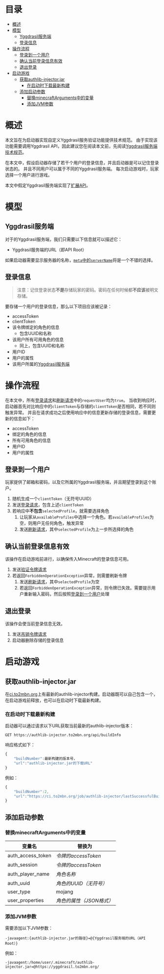目录
=================

   * [概述](#概述)
   * [模型](#模型)
      * [Yggdrasil服务端](#yggdrasil服务端)
      * [登录信息](#登录信息)
   * [操作流程](#操作流程)
      * [登录到一个用户](#登录到一个用户)
      * [确认当前登录信息有效](#确认当前登录信息有效)
      * [退出登录](#退出登录)
   * [启动游戏](#启动游戏)
      * [获取authlib-injector.jar](#获取authlib-injectorjar)
         * [在启动时下载最新构建](#在启动时下载最新构建)
      * [添加启动参数](#添加启动参数)
         * [替换minecraftArguments中的变量](#替换minecraftarguments中的变量)
         * [添加JVM参数](#添加jvm参数)

# 概述
本文旨在为启动器实现自定义Yggdrasil服务验证功能提供技术规范。
由于实现该功能需要调用Yggdrasil API，因此建议您在阅读本文前，先阅读[Yggdrasil服务端技术规范](https://github.com/to2mbn/authlib-injector/wiki/Yggdrasil服务端技术规范)。

在本文中，假设启动器存储了若干个用户的登录信息，并且启动器是可以记住登录状态的。
并且不同用户可以属于不同的Yggdrasil服务端。
每次启动游戏时，玩家选择一个用户进行游戏。

本文中假定Yggdrasil服务端实现了[扩展API](https://github.com/to2mbn/authlib-injector/wiki/Yggdrasil%E6%9C%8D%E5%8A%A1%E7%AB%AF%E6%8A%80%E6%9C%AF%E8%A7%84%E8%8C%83#%E6%89%A9%E5%B1%95api)。

# 模型

## Yggdrasil服务端
对于的Yggdrasil服务端，我们只需要以下信息就可以描述它：
 * Yggdrasil服务端的URL（即API Root）

如果启动器需要显示服务器的名称，[`meta`中的`serverName`](https://github.com/to2mbn/authlib-injector/wiki/Yggdrasil%E6%9C%8D%E5%8A%A1%E7%AB%AF%E6%8A%80%E6%9C%AF%E8%A7%84%E8%8C%83#%E6%9C%8D%E5%8A%A1%E7%AB%AF%E4%BF%A1%E6%81%AF%E8%8E%B7%E5%8F%96)将是一个不错的选择。

## 登录信息
> 注意：记住登录状态**不是**存储玩家的密码。密码在任何时候都**不应该**被明文存储。

要存储一个用户的登录信息，那么以下项目应该被记录：
 * accessToken
 * clientToken
 * 该令牌绑定的角色的信息
   * 包含UUID和名称
 * 该用户所有可用角色的信息
   * 同上，包含UUID和名称
 * 用户ID
 * 用户的属性
 * 该用户所属的[Yggdrasil服务端](#yggdrasil服务端)

# 操作流程
在本文中，所有[登录请求](https://github.com/to2mbn/authlib-injector/wiki/Yggdrasil%E6%9C%8D%E5%8A%A1%E7%AB%AF%E6%8A%80%E6%9C%AF%E8%A7%84%E8%8C%83#%E7%99%BB%E5%BD%95)和[刷新请求](https://github.com/to2mbn/authlib-injector/wiki/Yggdrasil%E6%9C%8D%E5%8A%A1%E7%AB%AF%E6%8A%80%E6%9C%AF%E8%A7%84%E8%8C%83#%E5%88%B7%E6%96%B0)中的`requestUser`均为`true`。
当收到响应时，启动器首先对比响应中的`clientToken`与存储的`clientToken`是否相同，若不同则触发异常。
并且在请求成功之后使用响应中的信息更新存储的登录信息，需要更新的信息如下：
 * accessToken
 * 绑定的角色的信息
 * 所有可用角色的信息
 * 用户ID
 * 用户的属性

## 登录到一个用户
玩家提供了邮箱和密码，以及它所属的Yggdrasil服务端，并且期望登录到这个账户。

 1. 随机生成一个`clientToken`（无符号UUID）
 2. 发送[登录请求](https://github.com/to2mbn/authlib-injector/wiki/Yggdrasil%E6%9C%8D%E5%8A%A1%E7%AB%AF%E6%8A%80%E6%9C%AF%E8%A7%84%E8%8C%83#%E7%99%BB%E5%BD%95)，包含上述`clientToken`
 3. 若响应中**不包含**`selectedProfile`，就需要选择角色
    1. 让玩家从`availableProfiles`中选择一个角色。若`availableProfiles`为空，则用户无任何角色，触发异常
    2. 发送[刷新请求](https://github.com/to2mbn/authlib-injector/wiki/Yggdrasil%E6%9C%8D%E5%8A%A1%E7%AB%AF%E6%8A%80%E6%9C%AF%E8%A7%84%E8%8C%83#%E5%88%B7%E6%96%B0)，其中`selectedProfile`为上一步所选择的角色

## 确认当前登录信息有效
该操作在启动游戏前进行，以确保传入Minecraft的登录信息可用。

 1. 发送[验证令牌请求](https://github.com/to2mbn/authlib-injector/wiki/Yggdrasil%E6%9C%8D%E5%8A%A1%E7%AB%AF%E6%8A%80%E6%9C%AF%E8%A7%84%E8%8C%83#%E9%AA%8C%E8%AF%81%E4%BB%A4%E7%89%8C)
 2. 若返回`ForbiddenOperationException`异常，则需要刷新令牌
    1. 发送[刷新请求](https://github.com/to2mbn/authlib-injector/wiki/Yggdrasil%E6%9C%8D%E5%8A%A1%E7%AB%AF%E6%8A%80%E6%9C%AF%E8%A7%84%E8%8C%83#%E5%88%B7%E6%96%B0)，其中`selectedProfile`为空
    2. 若返回`ForbiddenOperationException`异常，则令牌已失效。需要提示用户重新输入密码，然后按照[登录到一个用户](#登录到一个用户)处理

## 退出登录
该操作会使当前登录信息无效。

 1. 发送[吊销令牌请求](https://github.com/to2mbn/authlib-injector/wiki/Yggdrasil%E6%9C%8D%E5%8A%A1%E7%AB%AF%E6%8A%80%E6%9C%AF%E8%A7%84%E8%8C%83#%E5%90%8A%E9%94%80%E4%BB%A4%E7%89%8C)
 2. 启动器删除存储的登录信息

# 启动游戏

## 获取authlib-injector.jar
在[ci.to2mbn.org](https://ci.to2mbn.org/job/authlib-injector)上有最新的authlib-injector构建。启动器既可以自己包含一个，在启动游戏前释放，也可以在启动时下载最新构建。

### 在启动时下载最新构建
启动器可以通过请求以下URL获取当前最新的authlib-injector版本：

`GET https://authlib-injector.to2mbn.org/api/buildInfo`

响应格式如下：
```javascript
{
	"buildNumber":最新构建的版本号，
	"url":"authlib-injector.jar的下载URL"
}
```

例如：
```javascript
{
	"buildNumber":2,
	"url":"https://ci.to2mbn.org/job/authlib-injector/lastSuccessfulBuild/artifact/build/libs/authlib-injector-1.0.2-e47b187.jar"
}
```

## 添加启动参数

### 替换minecraftArguments中的变量
|变量名|替换为|
|------|------|
|auth_access_token|_令牌的accessToken_|
|auth_session|_令牌的accessToken_|
|auth_player_name|_角色名称_|
|auth_uuid|_角色的UUID（无符号）_|
|user_type|mojang|
|user_properties|_角色的属性（JSON格式）_|

### 添加JVM参数
需要添加以下JVM参数：
```
-javaagent:{authlib-injector.jar的路径}=@{Yggdrasil服务端的URL（API Root）}
```

例如：

```
-javaagent:/home/user/.minecraft/authlib-injector.jar=@https://yggdrasil.to2mbn.org/
```
